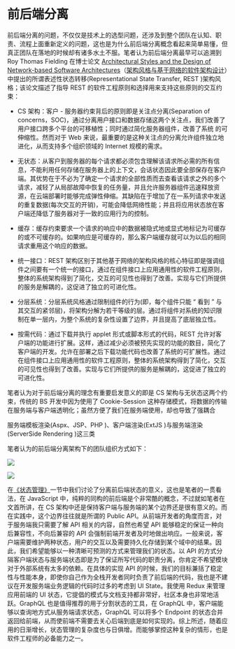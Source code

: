 # 前后端分离

前后端分离的问题，不仅仅是技术上的选型问题，还涉及到整个团队在认知、职责、流程上面重新定义的问题，这也是为什么前后端分离概念看起来简单易懂，但真正团队在落地的时候却有诸多水土不服。笔者认为前后端分离最早可以追溯到 Roy Thomas Fielding 在博士论文 [Architectural Styles and the Design of Network-based Software Architectures](https://www.ics.uci.edu/~fielding/pubs/dissertation/top.htm)（[架构风格与基于网络的软件架构设计](http://o6v08w541.bkt.clouddn.com/REST-article.pdf)）中提出的所谓表述性状态转移(Representational State Transfer, REST )架构风格；该论文描述了指导 REST 的软件工程原则和选择用来支持这些原则的交互约束：

- CS 架构：客户 - 服务器约束背后的原则即是关注点分离(Separation of concerns，SOC)，通过分离用户接口和数据存储这两个关注点，我们改善了用户接口跨多个平台的可移植性；同时通过简化服务器组件，改善了系统 的可伸缩性。然而对于 Web 来说，最重要的是这种关注点的分离允许组件独立地进化，从而支持多个组织领域的 Internet 规模的需求。

* 无状态：从客户到服务器的每个请求都必须包含理解该请求所必需的所有信息，不能利用任何存储在服务器上的上下文，会话状态因此要全部保存在客户端。其优势在于不必为了确定一个请求的全部性质而去查看该请求之外的多个请求，减轻了从局部故障中恢复的任务量，并且允许服务器组件迅速释放资源，在云端部署时能够完成弹性伸缩。其缺陷在于增加了在一系列请求中发送的重复数据(每次交互的开销)，可能会降低网络性能；并且将应用状态放在客户端还降低了服务器对于一致的应用行为的控制。

* 缓存：缓存约束要求一个请求的响应中的数据被隐式地或显式地标记为可缓存的或不可缓存的。如果响应是可缓存的，那么客户端缓存就可以为以后的相同请求重用这个响应的数据。

- 统一接口：REST 架构区别于其他基于网络的架构风格的核心特征即是强调组件之间要有一个统一的接口，通过在组件接口上应用通用性的软件工程原则，整体的系统架构得到了简化，交互的可见性也得到了改善。实现与它们所提供的服务是解耦的，这促进了独立的可进化性。

* 分层系统：分层系统风格通过限制组件的行为(即，每个组件只能 “ 看到 ” 与其交互的紧邻层)，将架构分解为若干等级的层。通过将组件对系统的知识限制在单一层内，为整个系统的复杂性设置了边界，并且提高了底层独立性。

- 按需代码：通过下载并执行 applet 形式或脚本形式的代码，REST 允许对客户端的功能进行扩展。这样，通过减少必须被预先实现的功能的数目，简化了客户端的开发。允许在部署之后下载功能代码也改善了系统的可扩展性。通过在组件接口上应用通用性的软件工程原则，整体的系统架构得到了简化，交互的可见性也得到了改善。实现与它们所提供的服务是解耦的，这促进了独立的可进化性。

笔者认为对于前后端分离的理念有重要启发意义的即是 CS 架构与无状态这两个约束，传统的 BS 开发中因为使用了 Cookie-Session 这种存储模式，将数据的传输在服务端与客户端透明化；虽然方便了我们在服务端使用，却也导致了强耦合

服务端模板渲染(Aspx、JSP、PHP )、客户端渲染(ExtJS )与服务端渲染(ServerSide Rendering )这三类

笔者认为的前后端分离架构下的团队组织方式如下：

![](https://github.com/wx-chevalier/OSS/blob/master/ProcessOn/%E5%9B%A2%E9%98%9F%E6%9E%B6%E6%9E%84.png?raw=true)

![](https://mmbiz.qpic.cn/mmbiz_jpg/uMh5nccSicmKVK1CdCUhqxSgR9xtQliasRFfDVaWL8TZpsfNvVQzNAuRaqEVb3csY7YECwnh6So2HjmnyPTb2ILg/640?wx_fmt=jpeg&tp=webp&wxfrom=5&wx_lazy=1)

在[《状态管理》]()一节中我们讨论了分离前后端状态的意义，这也是笔者的一贯看法，在 JavaScript 中，纯粹的同构的前后端是个非常酷的概念，不过就如笔者在文首所讲，在 CS 架构中还是保持客户端与服务端的某个边界还是很有意义的。而在实践中，这个边界往往就是所谓的 Public API。从前端开发者的角度而言，对于服务端我只需要了解 API 相关的内容，自然也希望 API 能够稳定的保证一种向后兼容性，不向后兼容的 API 会强制前端开发者及时地做出响应。一般来说，客户端需要维护两种状态，用户的交互以及需要持久化存储到某个域中的结果。因此，我们希望能够以一种清晰可预测的方式来管理我们的状态。以 API 的方式分隔客户端状态与服务端状态即是为了保证所写代码的职责分离，你肯定不希望模块对于外部系统有太多的依赖。在具体的实现 API 的时候，我们的目标兼括了稳定性与性能本身，即使你自己作为全栈开发者同时负责了前后端的代码，我也是不建议在开发服务端业务逻辑的代码时过多的考虑到 UI State。我使用 Redux 来管理应用前端的 UI 状态，它提倡的模式与文档支持都非常好，社区本身也非常地活跃。GraphQL 也是值得推荐的用于分割状态的工具，在 GraphQL 中，客户端能够以查询地方式从服务端请求状态，GraphQL 可以将多个 Endpoint 的状态合并返回给前端，从而使前端不需要去关心后端到底是如何实现的。综上所述，随着应用的日渐增长，状态管理的复杂度也与日俱增。而能够掌控这种复杂的情形，也是软件工程师的必备能力之一。
